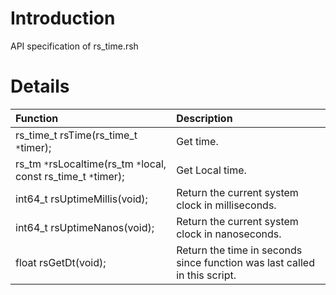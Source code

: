 # Introduction #

API specification of rs\_time.rsh

# Details #

| **Function** | **Description** |
|:-------------|:----------------|
| rs\_time\_t rsTime(rs\_time\_t `*`timer); | Get time.       |
| rs\_tm `*`rsLocaltime(rs\_tm `*`local, const rs\_time\_t `*`timer); | Get Local time. |
| int64\_t rsUptimeMillis(void); | Return the current system clock in milliseconds. |
| int64\_t rsUptimeNanos(void); | Return the current system clock in nanoseconds. |
| float rsGetDt(void); | Return the time in seconds since function was last called in this script.|